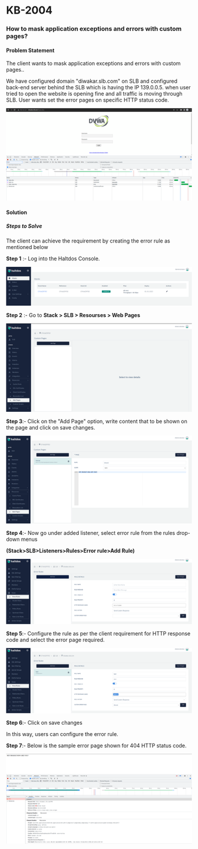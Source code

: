 # KB-2004

### **How to mask application exceptions and errors with custom pages**?

#### **Problem Statement**

The client wants to mask application exceptions and errors with custom pages..

We have configured domain "diwakar.slb.com" on SLB and configured back-end server behind the SLB which is having the IP 139.0.0.5. when user tried to open the website is opening fine and all traffic is moving through SLB. User wants set the error pages on specific HTTP status code.

![](/img/adc/kb/adc5.1.png)

#### **Solution**

##### **Steps to Solve**

The client can achieve the requirement by creating the error rule as mentioned below

**Step 1** :- Log into the Haltdos Console.

![](/img/adc/kb/adc5.2.png)

**Step 2** :- Go to **Stack > SLB > Resourses > Web Pages**

![](/img/adc/kb/adc5.3.png)

**Step 3**:- Click on the "Add Page" option, write content that to be shown on the page and click on save changes.

![](/img/adc/kb/adc5.4.png)

**Step 4**:- Now go under added listener, select error rule from the rules drop-down menus

**(Stack>SLB>Listeners>Rules>Error rule>Add Rule)**

![](/img/adc/kb/adc5.5.png)

**Step 5**:- Configure the rule as per the client requirement for HTTP response code and select the error page required.

![](/img/adc/kb/adc5.6.png)

**Step 6**:- Click on save changes

In this way, users can configure the error rule.

**Step 7**:- Below is the sample error page shown for 404 HTTP status code.

![](/img/adc/kb/adc5.7.png)